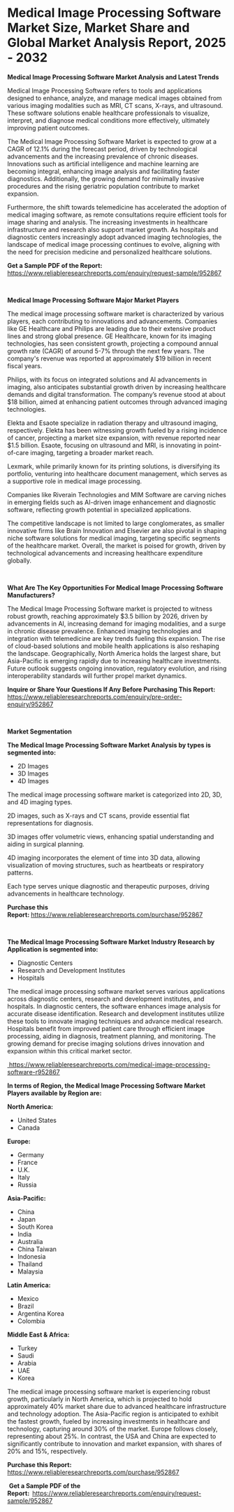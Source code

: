 <p><h1>Medical Image Processing Software Market Size, Market Share and Global Market Analysis Report, 2025 - 2032</h1></p><p><strong>Medical Image Processing Software Market Analysis and Latest Trends</strong></p>
<p><p>Medical Image Processing Software refers to tools and applications designed to enhance, analyze, and manage medical images obtained from various imaging modalities such as MRI, CT scans, X-rays, and ultrasound. These software solutions enable healthcare professionals to visualize, interpret, and diagnose medical conditions more effectively, ultimately improving patient outcomes.</p><p>The Medical Image Processing Software Market is expected to grow at a CAGR of 12.1% during the forecast period, driven by technological advancements and the increasing prevalence of chronic diseases. Innovations such as artificial intelligence and machine learning are becoming integral, enhancing image analysis and facilitating faster diagnostics. Additionally, the growing demand for minimally invasive procedures and the rising geriatric population contribute to market expansion.</p><p>Furthermore, the shift towards telemedicine has accelerated the adoption of medical imaging software, as remote consultations require efficient tools for image sharing and analysis. The increasing investments in healthcare infrastructure and research also support market growth. As hospitals and diagnostic centers increasingly adopt advanced imaging technologies, the landscape of medical image processing continues to evolve, aligning with the need for precision medicine and personalized healthcare solutions.</p></p>
<p><strong>Get a Sample PDF of the Report:&nbsp;</strong> <a href="https://www.reliableresearchreports.com/enquiry/request-sample/952867?utm_campaign=2655&utm_medium=2&utm_source=Github&utm_content=ia&utm_term=17042025&utm_id=medical-image-processing-software">https://www.reliableresearchreports.com/enquiry/request-sample/952867</a></p>
<p>&nbsp;</p>
<p><strong>Medical Image Processing Software Major Market Players</strong></p>
<p><p>The medical image processing software market is characterized by various players, each contributing to innovations and advancements. Companies like GE Healthcare and Philips are leading due to their extensive product lines and strong global presence. GE Healthcare, known for its imaging technologies, has seen consistent growth, projecting a compound annual growth rate (CAGR) of around 5-7% through the next few years. The company's revenue was reported at approximately $19 billion in recent fiscal years.</p><p>Philips, with its focus on integrated solutions and AI advancements in imaging, also anticipates substantial growth driven by increasing healthcare demands and digital transformation. The company’s revenue stood at about $18 billion, aimed at enhancing patient outcomes through advanced imaging technologies.</p><p>Elekta and Esaote specialize in radiation therapy and ultrasound imaging, respectively. Elekta has been witnessing growth fueled by a rising incidence of cancer, projecting a market size expansion, with revenue reported near $1.5 billion. Esaote, focusing on ultrasound and MRI, is innovating in point-of-care imaging, targeting a broader market reach.</p><p>Lexmark, while primarily known for its printing solutions, is diversifying its portfolio, venturing into healthcare document management, which serves as a supportive role in medical image processing.</p><p>Companies like Riverain Technologies and MIM Software are carving niches in emerging fields such as AI-driven image enhancement and diagnostic software, reflecting growth potential in specialized applications.</p><p>The competitive landscape is not limited to large conglomerates, as smaller innovative firms like Brain Innovation and Elsevier are also pivotal in shaping niche software solutions for medical imaging, targeting specific segments of the healthcare market. Overall, the market is poised for growth, driven by technological advancements and increasing healthcare expenditure globally.</p></p>
<p>&nbsp;</p>
<p><strong>What Are The Key Opportunities For Medical Image Processing Software Manufacturers?</strong></p>
<p><p>The Medical Image Processing Software market is projected to witness robust growth, reaching approximately $3.5 billion by 2026, driven by advancements in AI, increasing demand for imaging modalities, and a surge in chronic disease prevalence. Enhanced imaging technologies and integration with telemedicine are key trends fueling this expansion. The rise of cloud-based solutions and mobile health applications is also reshaping the landscape. Geographically, North America holds the largest share, but Asia-Pacific is emerging rapidly due to increasing healthcare investments. Future outlook suggests ongoing innovation, regulatory evolution, and rising interoperability standards will further propel market dynamics.</p></p>
<p><strong>Inquire or Share Your Questions If Any Before Purchasing This Report:</strong> <a href="https://www.reliableresearchreports.com/enquiry/pre-order-enquiry/952867?utm_campaign=2655&utm_medium=2&utm_source=Github&utm_content=ia&utm_term=17042025&utm_id=medical-image-processing-software">https://www.reliableresearchreports.com/enquiry/pre-order-enquiry/952867</a></p>
<p>&nbsp;</p>
<p><strong>Market Segmentation</strong></p>
<p><strong>The Medical Image Processing Software Market Analysis by types is segmented into:</strong></p>
<p><ul><li>2D Images</li><li>3D Images</li><li>4D Images</li></ul></p>
<p><p>The medical image processing software market is categorized into 2D, 3D, and 4D imaging types. </p><p>2D images, such as X-rays and CT scans, provide essential flat representations for diagnosis. </p><p>3D images offer volumetric views, enhancing spatial understanding and aiding in surgical planning. </p><p>4D imaging incorporates the element of time into 3D data, allowing visualization of moving structures, such as heartbeats or respiratory patterns. </p><p>Each type serves unique diagnostic and therapeutic purposes, driving advancements in healthcare technology.</p></p>
<p><strong>Purchase this Report:&nbsp;</strong><a href="https://www.reliableresearchreports.com/purchase/952867?utm_campaign=2655&utm_medium=2&utm_source=Github&utm_content=ia&utm_term=17042025&utm_id=medical-image-processing-software">https://www.reliableresearchreports.com/purchase/952867</a></p>
<p>&nbsp;</p>
<p><strong>The Medical Image Processing Software Market Industry Research by Application is segmented into:</strong></p>
<p><ul><li>Diagnostic Centers</li><li>Research and Development Institutes</li><li>Hospitals</li></ul></p>
<p><p>The medical image processing software market serves various applications across diagnostic centers, research and development institutes, and hospitals. In diagnostic centers, the software enhances image analysis for accurate disease identification. Research and development institutes utilize these tools to innovate imaging techniques and advance medical research. Hospitals benefit from improved patient care through efficient image processing, aiding in diagnosis, treatment planning, and monitoring. The growing demand for precise imaging solutions drives innovation and expansion within this critical market sector.</p></p>
<p><a href="https://www.reliableresearchreports.com/medical-image-processing-software-r952867?utm_campaign=2655&utm_medium=2&utm_source=Github&utm_content=ia&utm_term=17042025&utm_id=medical-image-processing-software">&nbsp;https://www.reliableresearchreports.com/medical-image-processing-software-r952867</a></p>
<p><strong>In terms of Region, the Medical Image Processing Software Market Players available by Region are:</strong></p>
<p>
    <p> <strong> North America: </strong>
        <ul>
            <li>United States</li>
            <li>Canada</li>
        </ul>
        </p> 
    <p> <strong> Europe: </strong>
        <ul>
            <li>Germany</li>
            <li>France</li>
            <li>U.K.</li>
            <li>Italy</li>
            <li>Russia</li>
        </ul>
        </p> 
    <p> <strong> Asia-Pacific: </strong>
        <ul>
            <li>China</li>
            <li>Japan</li>
            <li>South Korea</li>
            <li>India</li>
            <li>Australia</li>
            <li>China Taiwan</li>
            <li>Indonesia</li>
            <li>Thailand</li>
            <li>Malaysia</li>
        </ul>
        </p> 
    <p> <strong> Latin America: </strong>
        <ul>
            <li>Mexico</li>
            <li>Brazil</li>
            <li>Argentina Korea</li>
            <li>Colombia</li>
        </ul>
        </p> 
    <p> <strong> Middle East & Africa: </strong>
        <ul>
            <li>Turkey</li>
            <li>Saudi</li>
            <li>Arabia</li>
            <li>UAE</li>
            <li>Korea</li>
        </ul>
    </p>
    </p>
<p><p>The medical image processing software market is experiencing robust growth, particularly in North America, which is projected to hold approximately 40% market share due to advanced healthcare infrastructure and technology adoption. The Asia-Pacific region is anticipated to exhibit the fastest growth, fueled by increasing investments in healthcare and technology, capturing around 30% of the market. Europe follows closely, representing about 25%. In contrast, the USA and China are expected to significantly contribute to innovation and market expansion, with shares of 20% and 15%, respectively.</p></p>
<p><strong>Purchase this Report: </strong><a href="https://www.reliableresearchreports.com/purchase/952867?utm_campaign=2655&utm_medium=2&utm_source=Github&utm_content=ia&utm_term=17042025&utm_id=medical-image-processing-software">https://www.reliableresearchreports.com/purchase/952867</a></p>
<p>&nbsp;<strong>Get a Sample PDF of the Report:&nbsp;&nbsp;</strong><a href="https://www.reliableresearchreports.com/enquiry/request-sample/952867?utm_campaign=2655&utm_medium=2&utm_source=Github&utm_content=ia&utm_term=17042025&utm_id=medical-image-processing-software">https://www.reliableresearchreports.com/enquiry/request-sample/952867</a></p>
<p><strong></strong></p>
<p><p></p><p></p><p></p></p>